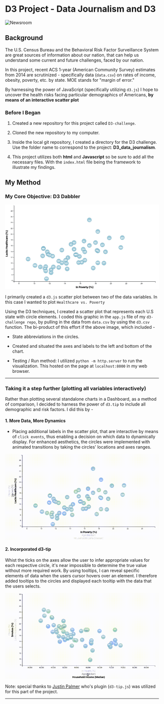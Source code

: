 # D3 Project - Data Journalism and D3

![Newsroom](https://media.giphy.com/media/v2xIous7mnEYg/giphy.gif)

## Background

The U.S. Census Bureau and the Behavioral Risk Factor Surveillance System are great sources of information about our nation, that can help us understand some current and future challenges, faced by our nation.

In this project, recent ACS 1-year (American Community Survey) estimates from 2014 are scrutinized - specifically data (`data.csv`) on rates of income, obesity, poverty, etc. by state. MOE stands for "margin of error."

By harnessing the power of JavaScript (specifically utilizing `d3.js`) I hope to uncover the health risks facing particular demographics of Americans, <b>by means of an interactive scatter plot</b>

### Before I Began

1. Created a new repository for this project called `D3-challenge`.

2. Cloned the new repository to my computer.

3. Inside the local git repository, I created a directory for the D3 challenge. Use the folder name to correspond to the project: **D3_data_journalism**.

4. This project utilizes both **html** and **Javascript** so be sure to add all the necessary files. With the `index.html` file being the framework to illustrate my findings.


## My Method

### My Core Objective: D3 Dabbler

![core-chart](Images/completed_core_chart.png)

I primarily created a `d3.js` scatter plot between two of the data variables. In this case I wanted to plot `Healthcare vs. Poverty`

Using the D3 techniques, I created a scatter plot that represents each U.S state with circle elements. I coded this graphic in the `app.js` file of my `d3-challenge repo`, by pulling in the data from `data.csv` by using the `d3.csv` function. The bi-product of this effort if the above image, which included -

* State abbreviations in the circles.

* Created and situated the axes and labels to the left and bottom of the chart.

* Testing / Run method: I utilized `python -m http.server` to run the visualization. This hosted on the page at `localhost:8000` in my web browser.

- - -

### Taking it a step further (plotting all variables interactively)

Rather than plotting several standalone charts in a Dashboard, as a method of comparison, I decided to harness the power of `d3.tip` to include all demographic and risk factors. I did this by -

#### 1. More Data, More Dynamics

* Placing additional labels in the scatter plot, that are interactive by means of `click events`, thus enabling a decision on which data to dynamically display. For enhanced aesthetics, the circles were implemented with animated transitions by taking the circles' locations and axes ranges.

![7-animated-scatter](Images/completed_assignment_movie.gif)

#### 2. Incorporated d3-tip

Whist the ticks on the axes allow the user to infer appropriate values for each respective circle, it's near impossible to determine the true value without more required work. By using tooltips, I can reveal specific elements of data when the users cursor hovers over an element. I therefore added tooltips to the circles and displayed each tooltip with the data that the users selects.

![7-animated-scatter](Images/tiptool_example.gif)

Note: special thanks to [Justin Palmer](https://github.com/Caged) who's plugin (`d3-tip.js`) was utilized for this part of the project.
- - -
